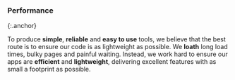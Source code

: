 ### Performance
{:.anchor}

To produce __simple__, __reliable__ and __easy to use__ tools, we believe that the best route is to ensure our code is as lightweight as possible. We __loath__ long load times, bulky pages and painful waiting. Instead, we work hard to ensure our apps are __efficient__ and __lightweight__, delivering excellent features with as small a footprint as possible.